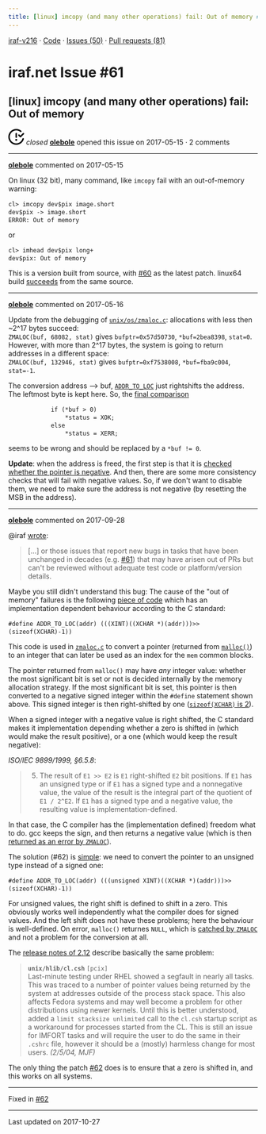 ```yaml
---
title: [linux] imcopy (and many other operations) fail: Out of memory #61
---
```


[iraf-v216](/iraf-v216) · [Code](https://github.com/iraf-community/iraf/tree/iraf-v216) · [Issues (50)](/iraf-v216/issues) · [Pull requests (81)](/iraf-v216/issues/pulls)

# iraf.net Issue #61
## [linux] imcopy (and many other operations) fail: Out of memory
![closed](issue-closed.svg) *closed* **[olebole](https://github.com/olebole)** opened this issue on 2017-05-15 · 2 comments

- - - -

**[olebole](https://github.com/olebole)** commented on 2017-05-15

On linux (32 bit), many command, like `imcopy` fail with an out-of-memory warning:  
```  
cl> imcopy dev$pix image.short  
dev$pix -> image.short  
ERROR: Out of memory  
```  
or  
```  
cl> imhead dev$pix long+  
dev$pix: Out of memory  
```  
This is a version built from source, with [#60](https://iraf-community.github.io/iraf-v216/issues/60) as the latest patch. linux64 build [succeeds](https://travis-ci.org/olebole/iraf-v216/jobs/232477413) from the same source.
- - - -

**[olebole](https://github.com/olebole)** commented on 2017-05-16

Update from the debugging of [`unix/os/zmaloc.c`](https://github.com/iraf-community/iraf/blob/9590f45760a4791f3305407fb51c87f1282b32be/unix/os/zmaloc.c): allocations with less then ~2^17 bytes succeed:  
`ZMALOC(buf, 68082, stat)` gives `bufptr=0x57d50730`, `*buf=2bea8398`, `stat=0`.  
However, with more than 2^17 bytes, the system is going to return addresses in a different space:  
`ZMALOC(buf, 132946, stat)` gives `bufptr=0xf7538008`, `*buf=fba9c004`, `stat=-1`.  
  
The conversion address --> buf, [`ADDR_TO_LOC`](https://github.com/iraf-community/iraf/blob/9590f45760a4791f3305407fb51c87f1282b32be/unix/hlib/libc/kernel.h#L51) just rightshifts the address. The leftmost byte is kept here. So, the [final comparison](https://github.com/iraf-community/iraf/blob/9590f45760a4791f3305407fb51c87f1282b32be/unix/os/zmaloc.c#L30-L33)  
```  
            if (*buf > 0)  
                *status = XOK;  
            else  
                *status = XERR;  
```  
seems to be wrong and should be replaced by a `*buf != 0`.  
  
__Update__: when the address is freed, the first step is that it is [checked whether the pointer is negative](https://github.com/iraf-community/iraf/blob/9590f45760a4791f3305407fb51c87f1282b32be/sys/nmemio/mfree.x#L29). And then, there are some more consistency checks that will fail with negative values. So, if we don't want to disable them, we need to make sure the address is not negative (by resetting the MSB in the address).
- - - -

**[olebole](https://github.com/olebole)** commented on 2017-09-28

@iraf [wrote](https://iraf.net/forum/viewtopic.php?showtopic=1469680#1469716):
> [...] or those issues that report new bugs in tasks that have been unchanged in decades (e.g. [#61](https://iraf-community.github.io/iraf-v216/issues/61)) that may have arisen out of PRs but can't be reviewed without adequate test code or platform/version details.  
  
Maybe you still didn't understand this bug: The cause of the "out of memory" failures is the following [piece of code](https://github.com/iraf-community/iraf/blob/master/unix/hlib/libc/kernel.h#L51) which has an implementation dependent behaviour according to the C standard:  
```  
#define	ADDR_TO_LOC(addr) (((XINT)((XCHAR *)(addr)))>>(sizeof(XCHAR)-1))  
```  
This code is used in [`zmaloc.c`](https://github.com/iraf-community/iraf/blob/9590f45760a4791f3305407fb51c87f1282b32be/unix/os/zmaloc.c#L29) to convert a pointer (returned from [`malloc()`](http://manpages.org/malloc/3))  to an integer that can later be used as an index for the `mem` common blocks.  
  
The pointer returned from `malloc()` may have _any_ integer value: whether the most significant bit is set or not is decided internally by the memory allocation strategy. If the most significant bit is set, this pointer is then converted to a negative signed integer within the `#define` statement shown above. This signed integer is then right-shifted by one ([`sizeof(XCHAR)` is 2](https://github.com/iraf-community/iraf/blob/9590f45760a4791f3305407fb51c87f1282b32be/unix/hlib/libc/spp.h#L77)).  
  
When a signed integer with a negative value is right shifted, the C standard makes it implementation depending whether a zero is shifted in (which would make the result positive), or a one (which would keep the result negative):  
  
_ISO/IEC 9899/1999, §6.5.8_:  
> 5. The result of `E1 >> E2` is `E1` right-shifted `E2` bit positions. If `E1` has an unsigned type or if `E1` has a signed type and a nonnegative value, the value of the result is the integral part of the quotient of `E1 / 2^E2`. If `E1` has a signed type and a negative value, the resulting value is implementation-defined.  
  
In that case, the C compiler has the (implementation defined) freedom what to do. gcc keeps the sign, and then returns a negative value (which is then [returned as an error by `ZMALOC`](https://github.com/iraf-community/iraf/blob/9590f45760a4791f3305407fb51c87f1282b32be/unix/os/zmaloc.c#L33)).  
  
The solution (#62) is [simple](https://github.com/iraf-community/iraf/pull/62/files#diff-2745ad678809be0d82cb725b88a6df2f): we need to convert the pointer to an unsigned type instead of a signed one:  
```  
#define	ADDR_TO_LOC(addr) (((unsigned XINT)((XCHAR *)(addr)))>>(sizeof(XCHAR)-1))  
```  
For unsigned values, the right shift is defined to shift in a zero. This obviously works well independently what the compiler does for signed values. And the left shift does not have these problems; here the behaviour is well-defined. On error, `malloc()` returnes `NULL`, which is [catched by `ZMALOC`](https://github.com/iraf-community/iraf/blob/9590f45760a4791f3305407fb51c87f1282b32be/unix/os/zmaloc.c#L35) and not a problem for the conversion at all.  
  
The [release notes of 2.12](https://github.com/iraf-community/iraf/blob/9590f45760a4791f3305407fb51c87f1282b32be/doc/notes.v212#L1065-L1075) describe basically the same problem:  
  
>  __`unix/hlib/cl.csh`__ `[pcix]`  
> Last-minute testing under RHEL showed a segfault in nearly all tasks.  This was traced to a number of pointer values being returned by the system at addresses outside of the process stack space. This also affects Fedora systems and may well become a problem for other distributions using newer kernels.  Until this is better understood, added a `limit stacksize unlimited` call to the `cl.csh` startup script as a workaround for processes started from the CL. This is still an issue for IMFORT tasks and will require the user to do the same in their `.cshrc` file, however it should be a (mostly) harmless change for most users.  _(2/5/04, MJF)_  
  
The only thing the patch [#62](https://iraf-community.github.io/iraf-v216/issues/62) does is to ensure that a zero is shifted in, and this works on all systems.

- - - -

Fixed in [#62](https://iraf-community.github.io/iraf-v216/issues/62)

- - - -

Last updated on 2017-10-27
